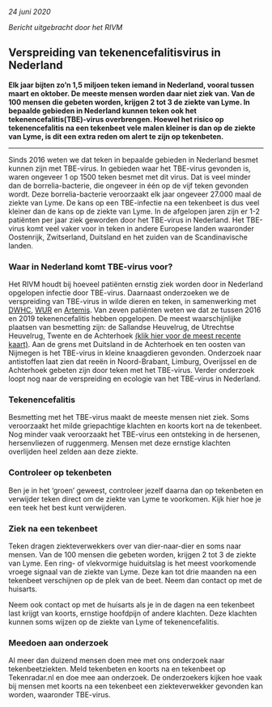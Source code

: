 *24 juni 2020*

*Bericht uitgebracht door het RIVM*
## Verspreiding van tekenencefalitisvirus in Nederland

**Elk jaar bijten zo’n 1,5 miljoen teken iemand in Nederland, vooral tussen maart en oktober. De meeste mensen worden daar niet ziek van. Van de 100 mensen die gebeten worden, krijgen 2 tot 3 de ziekte van Lyme. In bepaalde gebieden in Nederland kunnen teken ook het tekenencefalitis(TBE)-virus overbrengen. Hoewel het risico op tekenencefalitis na een tekenbeet vele malen kleiner is dan op de ziekte van Lyme, is dit een extra reden om alert te zijn op tekenbeten.**



---
Sinds 2016 weten we dat teken in bepaalde gebieden in Nederland besmet kunnen zijn met TBE-virus. In gebieden waar het TBE-virus gevonden is, waren ongeveer 1 op 1500 teken besmet met dit virus. Dat is veel minder dan de borrelia-bacterie, die ongeveer in één op de vijf teken gevonden wordt. Deze borrelia-bacterie veroorzaakt elk jaar ongeveer 27.000 maal de ziekte van Lyme. De kans op een TBE-infectie na een tekenbeet is dus veel kleiner dan de kans op de ziekte van Lyme. In de afgelopen jaren zijn er 1-2 patiënten per jaar ziek geworden door het TBE-virus in Nederland. Het TBE-virus komt veel vaker voor in teken in andere Europese landen waaronder Oostenrijk, Zwitserland, Duitsland en het zuiden van de Scandinavische landen.

### Waar in Nederland komt TBE-virus voor?
Het RIVM houdt bij hoeveel patiënten ernstig ziek worden door in Nederland opgelopen infectie door TBE-virus. Daarnaast onderzoeken we de verspreiding van TBE-virus in wilde dieren en teken, in samenwerking met [DWHC](https://www.dwhc.nl/tbe-fsme-meerdere-plaatsen-nederland/), [WUR](https://weblog.wur.nl/global-one-health/tekenbeet-ook-bang-hersenontsteking/?_ga=2.37826595.1833058218.1582287471-1774468706.1582287471) en [Artemis](https://www.artemisonehealth.com/project/tbev-comein/). Van zeven patiënten weten we dat ze tussen 2016 en 2019 tekenencefalitis hebben opgelopen. De meest waarschijnlijke plaatsen van besmetting zijn: de Sallandse Heuvelrug, de Utrechtse Heuvelrug, Twente en de Achterhoek [(klik hier voor de meest recente kaart)](http://www.rivm.nl/tekenencefalitis). Aan de grens met Duitsland in de Achterhoek en ten oosten van Nijmegen is het TBE-virus in kleine knaagdieren gevonden. Onderzoek naar antistoffen laat zien dat reeën in Noord-Brabant, Limburg, Overijssel en de Achterhoek gebeten zijn door teken met het TBE-virus. Verder onderzoek loopt nog naar de verspreiding en ecologie van het TBE-virus in Nederland.

### Tekenencefalitis
Besmetting met het TBE-virus maakt de meeste mensen niet ziek. Soms veroorzaakt het milde griepachtige klachten en koorts kort na de tekenbeet. Nog minder vaak  veroorzaakt het TBE-virus een ontsteking in de hersenen, hersenvliezen of ruggenmerg. Mensen met deze ernstige klachten overlijden heel zelden aan deze ziekte. 

### Controleer op tekenbeten
Ben je in het ‘groen’ geweest, controleer jezelf daarna dan op tekenbeten en verwijder teken direct om de ziekte van Lyme te voorkomen. Kijk hier hoe je een teek het best kunt verwijderen.

### Ziek na een tekenbeet
Teken dragen ziekteverwekkers over van dier-naar-dier en soms naar mensen. Van de 100 mensen die gebeten worden, krijgen 2 tot 3 de ziekte van Lyme. Een ring- of vlekvormige huiduitslag is het meest voorkomende vroege signaal van de ziekte van Lyme. Deze kan tot drie maanden na een tekenbeet verschijnen op de plek van de beet. Neem dan contact op met de huisarts.

Neem ook contact op met de huisarts als je in de dagen na een tekenbeet last krijgt van koorts, ernstige hoofdpijn of andere klachten.  Deze klachten kunnen soms wijzen op de ziekte van Lyme of tekenencefalitis.

### Meedoen aan onderzoek
Al meer dan duizend mensen doen mee met ons onderzoek naar tekenbeetziekten. Meld tekenbeten en koorts na en tekenbeet op Tekenradar.nl en doe mee aan onderzoek. De onderzoekers kijken hoe vaak bij mensen met koorts na een tekenbeet een ziekteverwekker gevonden kan worden, waaronder TBE-virus.


